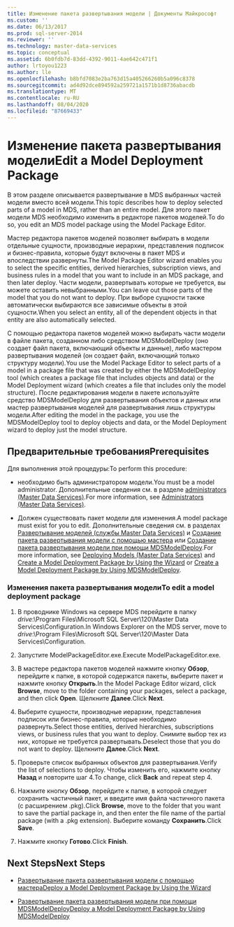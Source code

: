 ```yaml
---
title: Изменение пакета развертывания модели | Документы Майкрософт
ms.custom: ''
ms.date: 06/13/2017
ms.prod: sql-server-2014
ms.reviewer: ''
ms.technology: master-data-services
ms.topic: conceptual
ms.assetid: 6b0fdb7d-83dd-4392-9011-4ae642c471f1
author: lrtoyou1223
ms.author: lle
ms.openlocfilehash: b8bfd7083e2ba763d15a405266260b5a096c8378
ms.sourcegitcommit: ad4d92dce894592a259721a1571b1d8736abacdb
ms.translationtype: MT
ms.contentlocale: ru-RU
ms.lasthandoff: 08/04/2020
ms.locfileid: "87669433"
---
```

# <a name="edit-a-model-deployment-package"></a><span data-ttu-id="538e4-102">Изменение пакета развертывания модели</span><span class="sxs-lookup"><span data-stu-id="538e4-102">Edit a Model Deployment Package</span></span>
  <span data-ttu-id="538e4-103">В этом разделе описывается развертывание в MDS выбранных частей модели вместо всей модели.</span><span class="sxs-lookup"><span data-stu-id="538e4-103">This topic describes how to deploy selected parts of a model in MDS, rather than an entire model.</span></span> <span data-ttu-id="538e4-104">Для этого пакет модели MDS необходимо изменить в редакторе пакетов моделей.</span><span class="sxs-lookup"><span data-stu-id="538e4-104">To do so, you edit an MDS model package using the Model Package Editor.</span></span>  
  
 <span data-ttu-id="538e4-105">Мастер редактора пакетов моделей позволяет выбирать в модели отдельные сущности, производные иерархии, представления подписок и бизнес-правила, которые будут включены в пакет MDS и впоследствии развернуты.</span><span class="sxs-lookup"><span data-stu-id="538e4-105">The Model Package Editor wizard enables you to select the specific entities, derived hierarchies, subscription views, and business rules in a model that you want to include in an MDS package, and then later deploy.</span></span> <span data-ttu-id="538e4-106">Части модели, развертывать которые не требуется, вы можете оставить невыбранными.</span><span class="sxs-lookup"><span data-stu-id="538e4-106">You can leave out those parts of the model that you do not want to deploy.</span></span> <span data-ttu-id="538e4-107">При выборе сущности также автоматически выбираются все зависимые объекты в этой сущности.</span><span class="sxs-lookup"><span data-stu-id="538e4-107">When you select an entity, all of the dependent objects in that entity are also automatically selected.</span></span>  
  
 <span data-ttu-id="538e4-108">С помощью редактора пакетов моделей можно выбирать части модели в файле пакета, созданном либо средством MDSModelDeploy (оно создает файл пакета, включающий объекты и данные), либо мастером развертывания моделей (он создает файл, включающий только структуру модели).</span><span class="sxs-lookup"><span data-stu-id="538e4-108">You use the Model Package Editor to select parts of a model in a package file that was created by either the MDSModelDeploy tool (which creates a package file that includes objects and data) or the Model Deployment wizard (which creates a file that includes only the model structure).</span></span> <span data-ttu-id="538e4-109">После редактирования модели в пакете используйте средство MDSModelDeploy для развертывания объектов и данных или мастер развертывания моделей для развертывания лишь структуры модели.</span><span class="sxs-lookup"><span data-stu-id="538e4-109">After editing the model in the package, you use the MDSModelDeploy tool to deploy objects and data, or the Model Deployment wizard to deploy just the model structure.</span></span>  
  
## <a name="prerequisites"></a><span data-ttu-id="538e4-110">Предварительные требования</span><span class="sxs-lookup"><span data-stu-id="538e4-110">Prerequisites</span></span>  
 <span data-ttu-id="538e4-111">Для выполнения этой процедуры:</span><span class="sxs-lookup"><span data-stu-id="538e4-111">To perform this procedure:</span></span>  
  
-   <span data-ttu-id="538e4-112">необходимо быть администратором модели.</span><span class="sxs-lookup"><span data-stu-id="538e4-112">You must be a model administrator.</span></span> <span data-ttu-id="538e4-113">Дополнительные сведения см. в разделе [administrators &#40;Master Data Services&#41;](administrators-master-data-services.md).</span><span class="sxs-lookup"><span data-stu-id="538e4-113">For more information, see [Administrators &#40;Master Data Services&#41;](administrators-master-data-services.md).</span></span>  
  
-   <span data-ttu-id="538e4-114">Должен существовать пакет модели для изменения.</span><span class="sxs-lookup"><span data-stu-id="538e4-114">A model package must exist for you to edit.</span></span> <span data-ttu-id="538e4-115">Дополнительные сведения см. в разделах [Развертывание моделей (службы Master Data Services)](../../2014/master-data-services/deploying-models-master-data-services.md) и [Создание пакета развертывания модели с помощью мастера](../../2014/master-data-services/create-a-model-deployment-package-by-using-the-wizard.md) или [Создание пакета развертывания модели при помощи MDSModelDeploy](../../2014/master-data-services/create-a-model-deployment-package-by-using-mdsmodeldeploy.md).</span><span class="sxs-lookup"><span data-stu-id="538e4-115">For more information, see [Deploying Models &#40;Master Data Services&#41;](../../2014/master-data-services/deploying-models-master-data-services.md) and [Create a Model Deployment Package by Using the Wizard](../../2014/master-data-services/create-a-model-deployment-package-by-using-the-wizard.md) or [Create a Model Deployment Package by Using MDSModelDeploy](../../2014/master-data-services/create-a-model-deployment-package-by-using-mdsmodeldeploy.md).</span></span>  
  
### <a name="to-edit-a-model-deployment-package"></a><span data-ttu-id="538e4-116">Изменения пакета развертывания модели</span><span class="sxs-lookup"><span data-stu-id="538e4-116">To edit a model deployment package</span></span>  
  
1.  <span data-ttu-id="538e4-117">В проводнике Windows на сервере MDS перейдите в папку *drive*:\Program Files\Microsoft SQL Server\120\Master Data Services\Configuration.</span><span class="sxs-lookup"><span data-stu-id="538e4-117">In Windows Explorer on the MDS server, move to *drive*:\Program Files\Microsoft SQL Server\120\Master Data Services\Configuration.</span></span>  
  
2.  <span data-ttu-id="538e4-118">Запустите ModelPackageEditor.exe.</span><span class="sxs-lookup"><span data-stu-id="538e4-118">Execute ModelPackageEditor.exe.</span></span>  
  
3.  <span data-ttu-id="538e4-119">В мастере редактора пакетов моделей нажмите кнопку **Обзор**, перейдите к папке, в которой содержатся пакеты, выберите пакет и нажмите кнопку **Открыть**.</span><span class="sxs-lookup"><span data-stu-id="538e4-119">In the Model Package Editor wizard, click **Browse**, move to the folder containing your packages, select a package, and then click **Open**.</span></span> <span data-ttu-id="538e4-120">Щелкните **Далее**.</span><span class="sxs-lookup"><span data-stu-id="538e4-120">Click **Next**.</span></span>  
  
4.  <span data-ttu-id="538e4-121">Выберите сущности, производные иерархии, представления подписок или бизнес-правила, которые необходимо развернуть.</span><span class="sxs-lookup"><span data-stu-id="538e4-121">Select those entities, derived hierarchies, subscriptions views, or business rules that you want to deploy.</span></span> <span data-ttu-id="538e4-122">Снимите выбор тех из них, которые не требуется развертывать.</span><span class="sxs-lookup"><span data-stu-id="538e4-122">Deselect those that you do not want to deploy.</span></span> <span data-ttu-id="538e4-123">Щелкните **Далее**.</span><span class="sxs-lookup"><span data-stu-id="538e4-123">Click **Next**.</span></span>  
  
5.  <span data-ttu-id="538e4-124">Проверьте список выбранных объектов для развертывания.</span><span class="sxs-lookup"><span data-stu-id="538e4-124">Verify the list of selections to deploy.</span></span> <span data-ttu-id="538e4-125">Чтобы изменить его, нажмите кнопку **Назад** и повторите шаг 4.</span><span class="sxs-lookup"><span data-stu-id="538e4-125">To change, click **Back** and repeat step 4.</span></span>  
  
6.  <span data-ttu-id="538e4-126">Нажмите кнопку **Обзор**, перейдите к папке, в которой следует сохранить частичный пакет, и введите имя файла частичного пакета (с расширением .pkg).</span><span class="sxs-lookup"><span data-stu-id="538e4-126">Click **Browse**, move to the folder that you want to save the partial package in, and then enter the file name of the partial package (with a .pkg extension).</span></span> <span data-ttu-id="538e4-127">Выберите команду **Сохранить**.</span><span class="sxs-lookup"><span data-stu-id="538e4-127">Click **Save**.</span></span>  
  
7.  <span data-ttu-id="538e4-128">Нажмите кнопку **Готово**.</span><span class="sxs-lookup"><span data-stu-id="538e4-128">Click **Finish**.</span></span>  
  
## <a name="next-steps"></a><span data-ttu-id="538e4-129">Next Steps</span><span class="sxs-lookup"><span data-stu-id="538e4-129">Next Steps</span></span>  
  
-   [<span data-ttu-id="538e4-130">Развертывание пакета развертывания модели с помощью мастера</span><span class="sxs-lookup"><span data-stu-id="538e4-130">Deploy a Model Deployment Package by Using the Wizard</span></span>](../../2014/master-data-services/deploy-a-model-deployment-package-by-using-the-wizard.md)  
  
-   [<span data-ttu-id="538e4-131">Развертывание пакета развертывания модели при помощи MDSModelDeploy</span><span class="sxs-lookup"><span data-stu-id="538e4-131">Deploy a Model Deployment Package by Using MDSModelDeploy</span></span>](../../2014/master-data-services/deploy-a-model-deployment-package-by-using-mdsmodeldeploy.md)  
  
  

